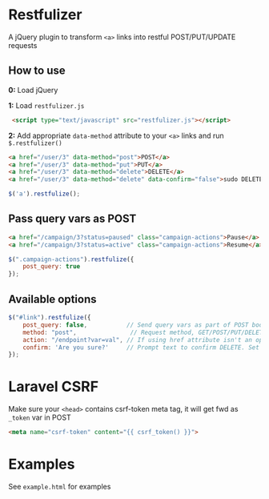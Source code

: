 Restfulizer
==========

A jQuery plugin to transform `<a>` links into restful POST/PUT/UPDATE requests

## How to use

__0:__ Load jQuery

__1:__ Load `restfulizer.js`

```html
 <script type="text/javascript" src="restfulizer.js"></script>
```

__2:__ Add appropriate `data-method` attribute to your `<a>` links and run `$.restfulizer()`

```html
<a href="/user/3" data-method="post">POST</a>
<a href="/user/3" data-method="put">PUT</a>
<a href="/user/3" data-method="delete">DELETE</a>
<a href="/user/3" data-method="delete" data-confirm="false">sudo DELETE</a>
```

```javascript
$('a').restfulize();
```

## Pass query vars as POST

```html
<a href="/campaign/3?status=paused" class="campaign-actions">Pause</a>
<a href="/campaign/3?status=active" class="campaign-actions">Resume</a>
```

```javascript
$(".campaign-actions").restfulize({
    post_query: true
});
```

## Available options
```javascript
$("#link").restfulize({
    post_query: false,           // Send query vars as part of POST body (default `false`)
    method: "post",               // Request method, GET/POST/PUT/DELETE (default `POST`)
    action: "/endpoint?var=val", // If using href attribute isn't an option
    confirm: 'Are you sure?'     // Prompt text to confirm DELETE. Set to "false" to disable
});
```

# Laravel CSRF
Make sure your `<head>` contains csrf-token meta tag, it will get fwd as `_token` var in POST
```html
<meta name="csrf-token" content="{{ csrf_token() }}">
```

# Examples
See `example.html` for examples